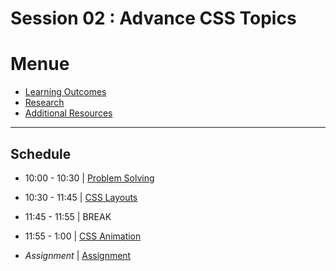 
# Session 02 : Advance CSS Topics

# Menue 

* [Learning Outcomes](./learning-outcomes.md)
* [Research](./research-topics.md)
* [Additional Resources](./resources.md)

<hr />

## Schedule
 
- 10:00 - 10:30 | [Problem Solving](./problem-solving.md)

- 10:30 - 11:45 | [CSS Layouts](./layouts.md)

- 11:45 - 11:55 | BREAK

- 11:55 - 1:00 | [CSS Animation](./transform.md)

- *Assignment*    | [Assignment](./assignment.md)

